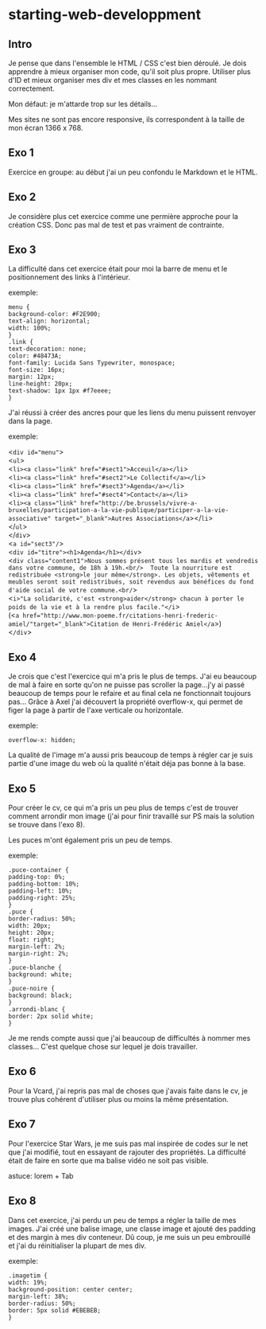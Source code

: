 # starting-web-developpment

Intro
-----

Je pense que dans l'ensemble le HTML / CSS c'est bien déroulé.
Je dois apprendre à mieux organiser mon code, qu'il soit plus propre.
Utiliser plus d'ID et mieux organiser mes div et mes classes en les
nommant correctement.

Mon défaut: je m'attarde trop sur les détails...

Mes sites ne sont pas encore responsive, ils correspondent à la taille de
mon écran 1366 x 768.


Exo 1
-----

Exercice en groupe: au début j'ai un peu confondu le Markdown et le HTML.

Exo 2
-----

Je considère plus cet exercice comme une permière approche pour la création CSS.
Donc pas mal de test et pas vraiment de contrainte. 


Exo 3
-----

La difficulté dans cet exercice était pour moi la barre de menu et le positionnement des 
links à l'intérieur.

exemple:

`menu {`<br/>
	`background-color: #F2E900;`<br/>
	`text-align: horizontal;`<br/>
	`width: 100%;`		<br/>
`}`<br/>
`.link {`<br/>
	`text-decoration: none;`<br/>
	`color: #48473A; `<br/>
	`font-family: Lucida Sans Typewriter, monospace;`<br/>
	`font-size: 16px;`<br/>
	`margin: 12px;`<br/>
	`line-height: 20px;`<br/>
	`text-shadow: 1px 1px #f7eeee;`<br/>
`}`<br/>

J'ai réussi à créer des ancres pour que les liens du menu puissent renvoyer dans la page.

exemple:

<`div id="menu"`><br/>
	<`ul`><br/>
		<`li><a class="link" href="#sect1">Acceuil</a></li`><br/>
		<`li><a class="link" href="#sect2">Le Collectif</a></li`><br/>
		<`li><a class="link" href="#sect3">Agenda</a></li`><br/>
		<`li><a class="link" href="#sect4">Contact</a></li`><br/>
		<`li><a class="link" href="http://be.brussels/vivre-a-bruxelles/participation-a-la-vie-publique/participer-a-la-vie-associative" target="_blank">Autres Associations</a`></`li`><br/>
	</`ul`><br/>
</`div`><br/>
<`a id="sect3"/`><br/>
	<`div id="titre"><h1>Agenda</h1></div`><br/>
		<`div class="content1">Nous sommes présent tous les mardis et vendredis dans votre commune, de 18h à 19h.<br/> 
		Toute la nourriture est redistribuée <strong>le jour même</strong>. Les objets, vêtements et meubles seront soit redistribués, soit revendus aux bénéfices du fond d'aide social de votre commune.<br/`><br/>
		<`i>"La solidarité, c'est <strong>aider</strong> chacun à porter le poids de la vie et à la rendre plus facile."</i`><br/>(<`a href="http://www.mon-poeme.fr/citations-henri-frederic-amiel/"target="_blank">Citation de Henri-Frédéric Amiel</a`>)<br/>
<`/div`><br/>


Exo 4
-----

Je crois que c'est l'exercice qui m'a pris le plus de temps. J'ai eu beaucoup de mal à
faire en sorte qu'on ne puisse pas scroller la page...j'y ai passé beaucoup de temps pour 
le refaire et au final cela ne fonctionnait toujours pas... Grâce à Axel j'ai découvert
la propriété overflow-x, qui permet de figer la page à partir de l'axe verticale ou 
horizontale.

exemple:

`overflow-x: hidden;`

La qualité de l'image m'a aussi pris beaucoup de temps à régler car je suis partie d'une 
image du web où la qualité n'était déja pas bonne à la base. 

Exo 5
-----

Pour créer le cv, ce qui m'a pris un peu plus de temps c'est de trouver comment arrondir 
mon image (j'ai pour finir travaillé sur PS mais la solution se trouve dans l'exo 8).

Les puces m'ont également pris un peu de temps.

exemple:

`.puce-container {`<br/>
	`padding-top: 0%;`<br/>
    `padding-bottom: 10%;`<br/>
    `padding-left: 10%;`<br/>
    `padding-right: 25%;`<br/>
`}`<br/>
 `.puce {`<br/>
    `border-radius: 50%;`<br/>
    `width: 20px;`<br/>
    `height: 20px;`<br/>
    `float: right;`<br/>
    `margin-left: 2%;`<br/>
    `margin-right: 2%;`<br/>
 `}`<br/>
  `.puce-blanche {`<br/>
 	`background: white;`<br/>
 `}`<br/>
  `.puce-noire {`<br/>
 	`background: black;`<br/>
 `}`<br/>
 `.arrondi-blanc {`<br/>
 	`border: 2px solid white;`<br/>
`}`<br/>

Je me rends compte aussi que j'ai beaucoup de difficultés à nommer mes classes...
C'est quelque chose sur lequel je dois travailler.


Exo 6
-----

Pour la Vcard, j'ai repris pas mal de choses que j'avais faite dans le cv, je
trouve plus cohérent d'utiliser plus ou moins la même présentation.


Exo 7
-----

Pour l'exercice Star Wars, je me suis pas mal inspirée de codes sur le net que j'ai 
modifié, tout en essayant de rajouter des propriétés. 
La difficulté était de faire en sorte que ma balise vidéo ne soit pas visible.

astuce:
lorem + Tab


Exo 8
-----

Dans cet exercice, j'ai perdu un peu de temps a régler la taille de mes images. 
J'ai créé une balise image, une classe image et ajouté des padding 
et des margin à mes div conteneur. 
Dû coup, je me suis un peu embrouillé et j'ai du réinitialiser la plupart de 
mes div.   

exemple:

`.imagetim {`<br/>
	`width: 19%;`<br/>
    `background-position: center center;`<br/>
    `margin-left: 38%;`<br/>
    `border-radius: 50%;`<br/>
    `border: 5px solid #EBEBEB;`<br/>
`}`<br/>

  